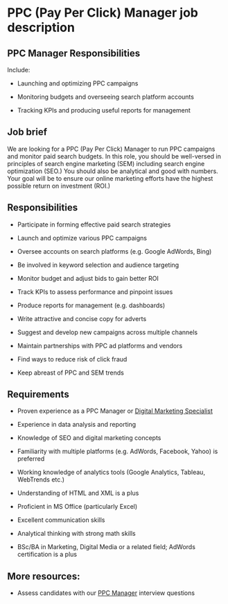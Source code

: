 # PPC (Pay Per Click) Manager job description


## PPC Manager Responsibilities

Include:

* Launching and optimizing PPC campaigns

* Monitoring budgets and overseeing search platform accounts

* Tracking KPIs and producing useful reports for management


## Job brief

We are looking for a PPC (Pay Per Click) Manager to run PPC campaigns and monitor paid search budgets.
In this role, you should be well-versed in principles of search engine marketing (SEM) including search engine optimization (SEO.) You should also be analytical and good with numbers.
Your goal will be to ensure our online marketing efforts have the highest possible return on investment (ROI.)


## Responsibilities

* Participate in forming effective paid search strategies

* Launch and optimize various PPC campaigns

* Oversee accounts on search platforms (e.g. Google AdWords, Bing)

* Be involved in keyword selection and audience targeting

* Monitor budget and adjust bids to gain better ROI

* Track KPIs to assess performance and pinpoint issues

* Produce reports for management (e.g. dashboards)

* Write attractive and concise copy for adverts

* Suggest and develop new campaigns across multiple channels

* Maintain partnerships with PPC ad platforms and vendors

* Find ways to reduce risk of click fraud

* Keep abreast of PPC and SEM trends


## Requirements

* Proven experience as a PPC Manager or <a href="https://resources.workable.com/digital-media-specialist-job-description" target="_blank" rel="noopener noreferrer">Digital Marketing Specialist</a>

* Experience in data analysis and reporting

* Knowledge of SEO and digital marketing concepts

* Familiarity with multiple platforms (e.g. AdWords, Facebook, Yahoo) is preferred

* Working knowledge of analytics tools (Google Analytics, Tableau, WebTrends etc.)

* Understanding of HTML and XML is a plus

* Proficient in MS Office (particularly Excel)

* Excellent communication skills

* Analytical thinking with strong math skills

* BSc/BA in Marketing, Digital Media or a related field; AdWords certification is a plus

## More resources:
* Assess candidates with our <a href="https://resources.workable.com/ppc-manager-interview-questions">PPC Manager</a> interview questions
